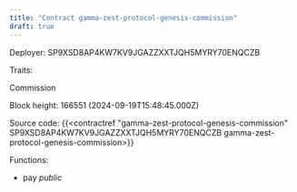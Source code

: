 ```yaml
---
title: "Contract gamma-zest-protocol-genesis-commission"
draft: true
---
```

Deployer: SP9XSD8AP4KW7KV9JGAZZXXTJQH5MYRY70ENQCZB

Traits:
 
Commission


Block height: 166551 (2024-09-19T15:48:45.000Z)

Source code: {{<contractref "gamma-zest-protocol-genesis-commission" SP9XSD8AP4KW7KV9JGAZZXXTJQH5MYRY70ENQCZB gamma-zest-protocol-genesis-commission>}}

Functions:

* pay _public_
